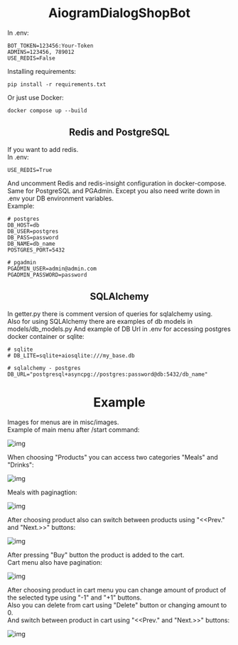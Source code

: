 <h1 align="center">AiogramDialogShopBot</h1>

In .env:
```
BOT_TOKEN=123456:Your-Token
ADMINS=123456, 789012
USE_REDIS=False
```
Installing requirements:
```
pip install -r requirements.txt
```

Or just use Docker:
```
docker compose up --build
```
<h2 align="center">Redis and PostgreSQL</h2>
If you want to add redis. </br>
In .env:

```
USE_REDIS=True
```

And uncomment Redis and redis-insight configuration in docker-compose. </br>
Same for PostgreSQL and PGAdmin. Except you also need write down in .env your DB environment variables. </br>
Example:
```
# postgres
DB_HOST=db
DB_USER=postgres
DB_PASS=password
DB_NAME=db_name
POSTGRES_PORT=5432

# pgadmin
PGADMIN_USER=admin@admin.com
PGADMIN_PASSWORD=password
```

<h2 align="center">SQLAlchemy</h2>
In getter.py there is comment version of queries for sqlalchemy using. </br>
Also for using SQLAlchemy there are examples of db models in models/db_models.py
And example of DB Url in .env for accessing postgres docker container or sqlite:

```
# sqlite
# DB_LITE=sqlite+aiosqlite:///my_base.db

# sqlalchemy - postgres
DB_URL="postgresql+asyncpg://postgres:password@db:5432/db_name"
```
<h1 align="center">Example</h1>
Images for menus are in misc/images. </br>
Example of main menu after /start command:

![img](https://github.com/user-attachments/assets/2f73667a-712c-4460-8dec-a0c35fb49f15)

When choosing "Products" you can access two categories "Meals" and "Drinks":

![img](https://github.com/user-attachments/assets/4f86a795-6163-4da5-b127-4d496a97bee1)

Meals with paginagtion:

![img](https://github.com/user-attachments/assets/02fc0f79-348c-4a7d-bf23-9814c8d18c05)

After choosing product also can switch between products using "<<Prev." and "Next.>>" buttons:

![img](https://github.com/user-attachments/assets/4a5dc303-e20c-4259-91e5-b86d0a54159a)

After pressing "Buy" button the product is added to the cart. </br>
Cart menu also have pagination:

![img](https://github.com/user-attachments/assets/fc33e003-80f5-4790-8513-96cf2447f737)

After choosing product in cart menu you can change amount of product of the selected type using "-1" and "+1" buttons. </br>
Also you can delete from cart using "Delete" button or changing amount to 0. </br>
And switch between product in cart using "<<Prev." and "Next.>>" buttons:

![img](https://github.com/user-attachments/assets/f9d77268-7378-4695-b219-050152f96981)


